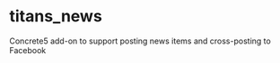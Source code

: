 titans_news
===========

Concrete5 add-on to support posting news items and cross-posting to Facebook
